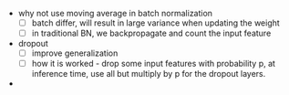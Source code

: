 * why not use moving average in batch normalization
  - [ ] batch differ, will result in large variance when updating the weight
  - [ ] in traditional BN, we backpropagate and count the input feature
* dropout 
  - [ ] improve generalization 
  - [ ] how it is worked - drop some input features with probability p, at inference time, use all but multiply by p for the dropout layers. 
* 
  
